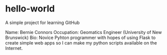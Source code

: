 # hello-world
A simple project for learning GitHub

Name: Bernie Connors
Occupation: Geomatics Engineer (University of New Brunswick)
Bio: Novice Pyhton programmer with hopes of using Flask to create simple web apps so I can make my python scripts available on the Internet.
